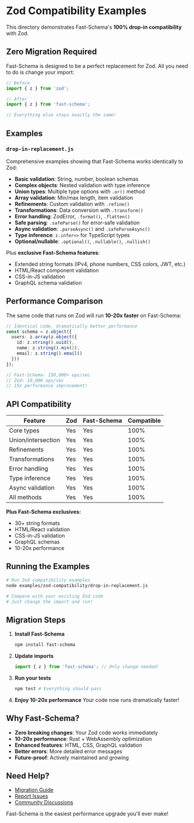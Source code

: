 # Zod Compatibility Examples

This directory demonstrates Fast-Schema's **100% drop-in compatibility** with Zod.

## Zero Migration Required

Fast-Schema is designed to be a perfect replacement for Zod. All you need to do is change your import:

```typescript
// Before
import { z } from 'zod';

// After
import { z } from 'fast-schema';

// Everything else stays exactly the same!
```

## Examples

### `drop-in-replacement.js`

Comprehensive examples showing that Fast-Schema works identically to Zod:

- **Basic validation**: String, number, boolean schemas
- **Complex objects**: Nested validation with type inference
- **Union types**: Multiple type options with `.or()` method
- **Array validation**: Min/max length, item validation
- **Refinements**: Custom validation with `.refine()`
- **Transformations**: Data conversion with `.transform()`
- **Error handling**: ZodError, `.format()`, `.flatten()`
- **Safe parsing**: `.safeParse()` for error-safe validation
- **Async validation**: `.parseAsync()` and `.safeParseAsync()`
- **Type inference**: `z.infer<>` for TypeScript types
- **Optional/nullable**: `.optional()`, `.nullable()`, `.nullish()`

Plus **exclusive Fast-Schema features**:
- Extended string formats (IPv4, phone numbers, CSS colors, JWT, etc.)
- HTML/React component validation
- CSS-in-JS validation
- GraphQL schema validation

## Performance Comparison

The same code that runs on Zod will run **10-20x faster** on Fast-Schema:

```typescript
// Identical code, dramatically better performance
const schema = z.object({
  users: z.array(z.object({
    id: z.string().uuid(),
    name: z.string().min(2),
    email: z.string().email()
  }))
});

// Fast-Schema: 150,000+ ops/sec
// Zod: 10,000 ops/sec
// 15x performance improvement!
```

## API Compatibility

| Feature | Zod | Fast-Schema | Compatible |
|---------|-----|-------------|------------|
| Core types | Yes | Yes | 100% |
| Union/intersection | Yes | Yes | 100% |
| Refinements | Yes | Yes | 100% |
| Transformations | Yes | Yes | 100% |
| Error handling | Yes | Yes | 100% |
| Type inference | Yes | Yes | 100% |
| Async validation | Yes | Yes | 100% |
| All methods | Yes | Yes | 100% |

**Plus Fast-Schema exclusives:**
- 30+ string formats
- HTML/React validation
- CSS-in-JS validation
- GraphQL schemas
- 10-20x performance

## Running the Examples

```bash
# Run Zod compatibility examples
node examples/zod-compatibility/drop-in-replacement.js

# Compare with your existing Zod code
# Just change the import and run!
```

## Migration Steps

1. **Install Fast-Schema**
   ```bash
   npm install fast-schema
   ```

2. **Update imports**
   ```typescript
   import { z } from 'fast-schema'; // Only change needed!
   ```

3. **Run your tests**
   ```bash
   npm test # Everything should pass
   ```

4. **Enjoy 10-20x performance**
   Your code now runs dramatically faster!

## Why Fast-Schema?

- **Zero breaking changes**: Your Zod code works immediately
- **10-20x performance**: Rust + WebAssembly optimization
- **Enhanced features**: HTML, CSS, GraphQL validation
- **Better errors**: More detailed error messages
- **Future-proof**: Actively maintained and growing

## Need Help?

- [Migration Guide](../../MIGRATION.md)
- [Report Issues](https://github.com/your-org/fast-schema/issues)
- [Community Discussions](https://github.com/your-org/fast-schema/discussions)

Fast-Schema is the easiest performance upgrade you'll ever make!